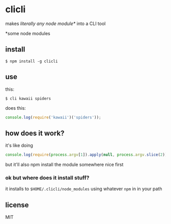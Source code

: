 # clicli

makes _literally any node module\*_ into a CLI tool

\*some node modules

## install

```shell
$ npm install -g clicli
```


## use

this:

```shell
$ cli kawaii spiders
```

does this:

```javascript
console.log(require('kawaii')('spiders'));
```


## how does it work?

it's like doing

```javascript
console.log(require(process.argv[1]).apply(null, process.argv.slice(2)));
```

but it'll also npm install the module somewhere nice first

### ok but where does it install stuff?
it installs to `$HOME/.clicli/node_modules` using whatever `npm` in in your path

## license
MIT
